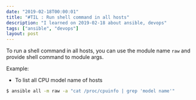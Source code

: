```yaml
---
date: "2019-02-18T00:00:01"
title: "#TIL : Run shell command in all hosts"
description: "I learned on 2019-02-18 about ansible, devops"
tags: ["ansible", "devops"]
layout: post
---
```



To run a shell command in all hosts, you can use the module name `raw` and provide shell command to module args.

Example:

- To list all CPU model name of hosts

```bash
$ ansible all -m raw -a "cat /proc/cpuinfo | grep 'model name'"
```
